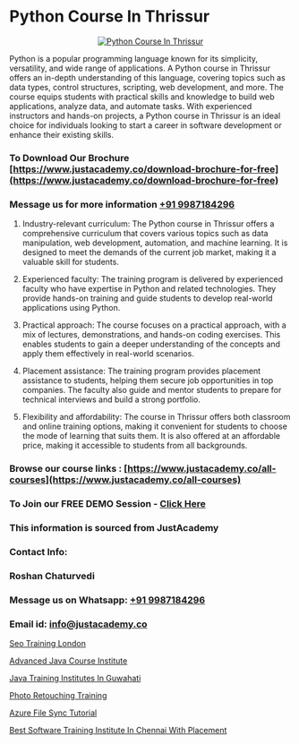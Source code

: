 # Python Course In Thrissur

<p align="center">
  <a href="https://justacademy.co/course-detail/python-training">
    <img src="https://justacademy.co/storage2/course_image/1709713400_course_image.webp" alt="Python Course In Thrissur">
  </a>
</p>


Python is a popular programming language known for its simplicity, versatility, and wide range of applications. A Python course in Thrissur offers an in-depth understanding of this language, covering topics such as data types, control structures, scripting, web development, and more. The course equips students with practical skills and knowledge to build web applications, analyze data, and automate tasks. With experienced instructors and hands-on projects, a Python course in Thrissur is an ideal choice for individuals looking to start a career in software development or enhance their existing skills.
### To Download Our Brochure [https://www.justacademy.co/download-brochure-for-free](https://www.justacademy.co/download-brochure-for-free)
### Message us for more information [+91 9987184296](https://api.whatsapp.com/send?phone=919987184296)
1) Industry-relevant curriculum: The Python course in Thrissur offers a comprehensive curriculum that covers various topics such as data manipulation, web development, automation, and machine learning. It is designed to meet the demands of the current job market, making it a valuable skill for students.

2) Experienced faculty: The training program is delivered by experienced faculty who have expertise in Python and related technologies. They provide hands-on training and guide students to develop real-world applications using Python.

3) Practical approach: The course focuses on a practical approach, with a mix of lectures, demonstrations, and hands-on coding exercises. This enables students to gain a deeper understanding of the concepts and apply them effectively in real-world scenarios.

4) Placement assistance: The training program provides placement assistance to students, helping them secure job opportunities in top companies. The faculty also guide and mentor students to prepare for technical interviews and build a strong portfolio.

5) Flexibility and affordability: The course in Thrissur offers both classroom and online training options, making it convenient for students to choose the mode of learning that suits them. It is also offered at an affordable price, making it accessible to students from all backgrounds.

### Browse our course links : [https://www.justacademy.co/all-courses](https://www.justacademy.co/all-courses) 
### To Join our FREE DEMO Session - [Click Here](https://www.justacademy.co/register-for-course-demo)


### This information is sourced from JustAcademy
### Contact Info:
### Roshan Chaturvedi
### Message us on Whatsapp: [+91 9987184296](https://api.whatsapp.com/send?phone=919987184296)
### Email id: [info@justacademy.co](mailto:info@justacademy.co)
                
[Seo Training London](https://www.linkedin.com/pulse/seo-training-london-justacademy-london-k6mpf?trackingId=6EURfEiVXjlbRIsILswU%2Fg%3D%3D&lipi=urn%3Ali%3Apage%3Ad_flagship3_company_admin%3BosK2%2F2EMSuK0OJgUxbYcDg%3D%3D)

[Advanced Java Course Institute](https://www.linkedin.com/pulse/advanced-java-course-institute-justacademy-jaipur-ay4dc?trackingId=Xa1pfQUWMa7HpOMEYLItoQ%3D%3D&lipi=urn%3Ali%3Apage%3Ad_flagship3_company_admin%3BAVJRhwTBSMSM%2FVRCHlBI2Q%3D%3D)

[Java Training Institutes In Guwahati](https://medium.com/@shivamja27/java-training-institutes-in-guwahati-aac67c06f5cc)

[Photo Retouching Training](https://medium.com/@kumarishimmi99/photo-retouching-training-f6dffdd1f5fe)

[Azure File Sync Tutorial](https://justacademyin.github.io/justacademy/azure-file-sync-tutorial)

[Best Software Training Institute In Chennai With Placement](https://justacademyin.github.io/justacademy/best-software-training-institute-in-chennai-with-placement)

